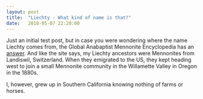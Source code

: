 ```yaml
---
layout: post
title:  "Liechty - What kind of name is that?"
date:   2018-05-07 22:20:00
---
```


Just an initial test post, but in case you were wondering where the name Liechty comes from, the Global Anabaptist Mennonite Encyclopedia
has an [answer][liechty-last-name].  And like the site says, my Liechty ancestors were Mennonites from Landiswil, Switzerland.  When they
emigrated to the US, they kept heading west to join a small Mennonite community in the Willamette Valley in Oregon in the 1880s.  

I, however, grew up in Southern California knowing nothing of farms or horses.

[liechty-last-name]: http://gameo.org/index.php?title=Lichti_(Liechty,_Lichdi,_Lichty,_Leichty,_Leighty,_Leichti,_Liechti)_family_name


